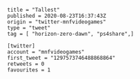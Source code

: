 ```
title = "Tallest"
published = 2020-08-23T16:37:43Z
origin = "twitter-mnfvideogames"
type = "tweet"
tag = [ "horizon-zero-dawn", "ps4share",]

[twitter]
account = "mnfvideogames"
first_tweet = "1297573746488868864"
retweets = 0
favourites = 1
```

<p class='image'><img src='https://mnf.m17s.net/2020/08/23/EgHocVpXoAAj_pt.jpg' alt=''></p>

